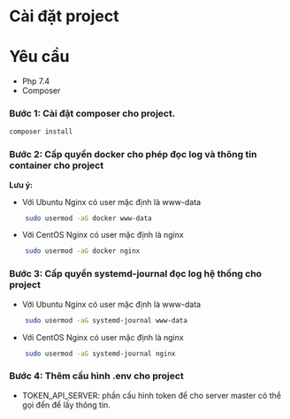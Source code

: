 # Cài đặt project
# Yêu cầu

- Php 7.4
- Composer  

### Bước 1: Cài đặt composer cho project.

```bash 
composer install
```

### Bước 2: Cấp quyền docker cho phép đọc log và thông tin container cho project 

**Lưu ý:** 
- Với Ubuntu Nginx có user mặc định là www-data 
``` bash
    sudo usermod -aG docker www-data
```

- Với CentOS Nginx có user mặc định là nginx 

``` bash
    sudo usermod -aG docker nginx
```
### Bước 3: Cấp quyền systemd-journal đọc log hệ thống cho project 

- Với Ubuntu Nginx có user mặc định là www-data 
``` bash
    sudo usermod -aG systemd-journal www-data
```

- Với CentOS Nginx có user mặc định là nginx 

``` bash
    sudo usermod -aG systemd-journal nginx
```
### Bước 4: Thêm cấu hình .env cho project 
- TOKEN_API_SERVER: phần cấu hình token để cho server master có thể gọi đến để lấy thông tin.


